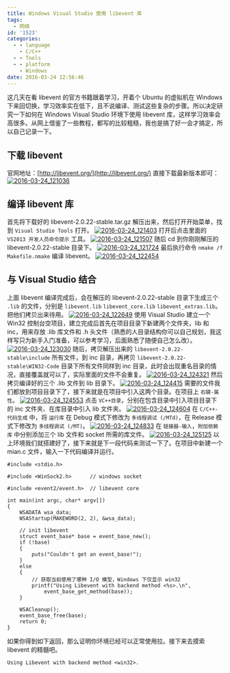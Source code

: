 ```yaml
---
title: Windows Visual Studio 使用 libevent 库
tags:
  - 网络
id: '1523'
categories:
  - - language
    - C/C++
  - - Tools
  - - platform
    - Windows
date: 2016-03-24 12:56:46
---
```


这几天在看 libevent 的官方书籍跟着学习，开着个 Ubuntu 的虚拟机在 Windows 下来回切换，学习效率实在低下，且不说编译、测试这些复杂的步骤。所以决定研究一下如何在 Windows Visual Studio 环境下使用 libevent 库，这样学习效率会高很多。从网上借鉴了一些教程，都写的比较粗糙，我也是搞了好一会才搞定，所以自己记录一下。
<!-- more -->
## 下载 libevent

官网地址：[http://libevent.org/](http://libevent.org/) 直接下载最新版本即可： [![2016-03-24_121036](http://www.mycode.net.cn/wp-content/uploads/2016/03/2016-03-24_121036.png)](http://www.mycode.net.cn/wp-content/uploads/2016/03/2016-03-24_121036.png)

## 编译 libevent 库

首先将下载好的 libevent-2.0.22-stable.tar.gz 解压出来，然后打开开始菜单，找到 `Visual Studio Tools` 打开。 [![2016-03-24_121403](http://www.mycode.net.cn/wp-content/uploads/2016/03/2016-03-24_121403.png)](http://www.mycode.net.cn/wp-content/uploads/2016/03/2016-03-24_121403.png) 打开后点击里面的 `VS2013 开发人员命令提示` 工具。 [![2016-03-24_121507](http://www.mycode.net.cn/wp-content/uploads/2016/03/2016-03-24_121507.png)](http://www.mycode.net.cn/wp-content/uploads/2016/03/2016-03-24_121507.png) 随后 cd 到你刚刚解压的 libevent-2.0.22-stable 目录下。 [![2016-03-24_121724](http://www.mycode.net.cn/wp-content/uploads/2016/03/2016-03-24_121724.png)](http://www.mycode.net.cn/wp-content/uploads/2016/03/2016-03-24_121724.png) 最后执行命令 `nmake /f Makefile.nmake` 编译 libevent。 [![2016-03-24_122454](http://www.mycode.net.cn/wp-content/uploads/2016/03/2016-03-24_122454.png)](http://www.mycode.net.cn/wp-content/uploads/2016/03/2016-03-24_122454.png)

## 与 Visual Studio 结合

上面 libevent 编译完成后，会在解压的 libevent-2.0.22-stable 目录下生成三个 `.lib` 的文件，分别是 `libevent.lib` `libevent_core.lib` `libevent_extras.lib`。把他们拷贝出来待用。 [![2016-03-24_122649](http://www.mycode.net.cn/wp-content/uploads/2016/03/2016-03-24_122649.png)](http://www.mycode.net.cn/wp-content/uploads/2016/03/2016-03-24_122649.png) 使用 Visual Studio 建立一个 Win32 控制台空项目，建立完成后首先在项目目录下新建两个文件夹，lib 和 inc，用来存放 .lib 库文件和 .h 头文件（熟悉的人目录结构你可以自己规划，我这样写只为新手入门准备，可以参考学习，后面熟悉了随便自己怎么改）。 [![2016-03-24_123030](http://www.mycode.net.cn/wp-content/uploads/2016/03/2016-03-24_123030.png)](http://www.mycode.net.cn/wp-content/uploads/2016/03/2016-03-24_123030.png) 随后，拷贝解压出来的 `libevent-2.0.22-stable\include` 所有文件，到 inc 目录，再拷贝 `libevent-2.0.22-stable\WIN32-Code` 目录下所有文件同样到 inc 目录，此时会出现重名目录的情况，直接覆盖就可以了，实际里面的文件不会重复。 [![2016-03-24_124321](http://www.mycode.net.cn/wp-content/uploads/2016/03/2016-03-24_124321.png)](http://www.mycode.net.cn/wp-content/uploads/2016/03/2016-03-24_124321.png) 然后拷贝编译好的三个 .lib 文件到 lib 目录下。 [![2016-03-24_124415](http://www.mycode.net.cn/wp-content/uploads/2016/03/2016-03-24_124415.png)](http://www.mycode.net.cn/wp-content/uploads/2016/03/2016-03-24_124415.png) 需要的文件我们都放到项目目录下了，接下来就是在项目中引入这两个目录。在项目上 `右键-属性`。 [![2016-03-24_124553](http://www.mycode.net.cn/wp-content/uploads/2016/03/2016-03-24_124553.png)](http://www.mycode.net.cn/wp-content/uploads/2016/03/2016-03-24_124553.png) 点击 `VC++目录`，分别在包含目录中引入项目目录下的 inc 文件夹、在库目录中引入 lib 文件夹。 [![2016-03-24_124604](http://www.mycode.net.cn/wp-content/uploads/2016/03/2016-03-24_124604.png)](http://www.mycode.net.cn/wp-content/uploads/2016/03/2016-03-24_124604.png) 在 `C/C++-代码生成` 中，将 `运行库` 在 Debug 模式下修改为 `多线程调试 (/MTd)`，在 Release 模式下修改为 `多线程调试 (/MT)`。 [![2016-03-24_124833](http://www.mycode.net.cn/wp-content/uploads/2016/03/2016-03-24_124833.png)](http://www.mycode.net.cn/wp-content/uploads/2016/03/2016-03-24_124833.png) 在 `链接器-输入`，`附加依赖库` 中分别添加三个 lib 文件和 socket 所需的库文件。 [![2016-03-24_125125](http://www.mycode.net.cn/wp-content/uploads/2016/03/2016-03-24_125125.png)](http://www.mycode.net.cn/wp-content/uploads/2016/03/2016-03-24_125125.png) 以上环境我们就搭建好了，接下来就是下一段代码来测试一下了。在项目中新建一个 mian.c 文件，输入一下代码编译并运行。

```
#include <stdio.h>

#include <WinSock2.h>      // windows socket

#include <event2/event.h>  // libevent core

int main(int argc, char* argv[])
{
    WSADATA wsa_data;
    WSAStartup(MAKEWORD(2, 2), &wsa_data);

    // init libevent
    struct event_base* base = event_base_new();
    if (!base)
    {
        puts("Couldn't get an event_base!");
    }
    else
    {
        // 获取当前使用了哪种 I/O 模型，Windows 下仅显示 win32
        printf("Using Libevent with backend method <%s>.\n",
            event_base_get_method(base));
    }

    WSACleanup();
    event_base_free(base);
    return 0;
}
```

如果你得到如下返回，那么证明你环境已经可以正常使用拉。接下来去摸索 libevent 的精髓吧。

```
Using Libevent with backend method <win32>.
```